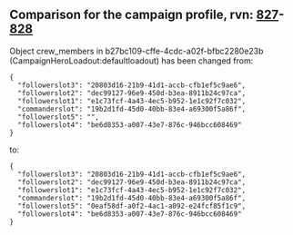 ## Comparison for the campaign profile, rvn: [827](https://github.com/PRO100KatYT/FortniteProfileRevisions/tree/main/profiles/campaign/827%20campaign.json)-[828](https://github.com/PRO100KatYT/FortniteProfileRevisions/tree/main/profiles/campaign/828%20campaign.json)

Object crew_members in b27bc109-cffe-4cdc-a02f-bfbc2280e23b (CampaignHeroLoadout:defaultloadout) has been changed from:

```
{
  "followerslot3": "20803d16-21b9-41d1-accb-cfb1ef5c9ae6",
  "followerslot2": "dec99127-96e9-450d-b3ea-8911b24c97ca",
  "followerslot1": "e1c73fcf-4a43-4ec5-b952-1e1c92f7c032",
  "commanderslot": "19b2d1fd-45d0-40bb-83e4-a69300f5a86f",
  "followerslot5": "",
  "followerslot4": "be6d8353-a007-43e7-876c-946bcc608469"
}
```

to:

```
{
  "followerslot3": "20803d16-21b9-41d1-accb-cfb1ef5c9ae6",
  "followerslot2": "dec99127-96e9-450d-b3ea-8911b24c97ca",
  "followerslot1": "e1c73fcf-4a43-4ec5-b952-1e1c92f7c032",
  "commanderslot": "19b2d1fd-45d0-40bb-83e4-a69300f5a86f",
  "followerslot5": "0eaf58df-a0f2-4ac1-a092-e24fcf85f1c9",
  "followerslot4": "be6d8353-a007-43e7-876c-946bcc608469"
}
```

<br><br>
